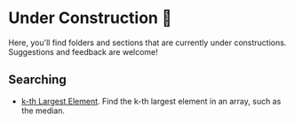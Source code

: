 # Under Construction 🚧

Here, you'll find folders and sections that are currently under constructions. Suggestions and feedback are welcome!

## Searching

- [k-th Largest Element](Kth-Largest-Element/). Find the k-th largest element in an array, such as the median.